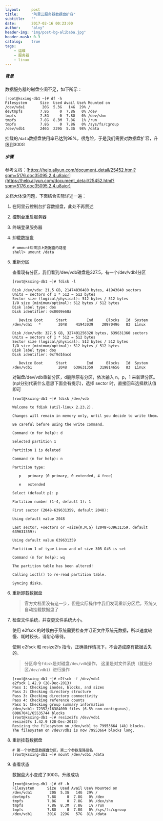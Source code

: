 ```yaml
---
layout:     post
title:      "阿里云服务器数据盘扩容"
subtitle:   ""
date:       2017-02-16 00:23:00
author:     "alvy"
header-img: "img/post-bg-alibaba.jpg"
header-mask: 0.3
catalog:    true
tags:
    - 运维
    - 服务器
    - linux
---
```


##### 背景

数据服务器的磁盘空间不足，如下所示：

```shell
[root@ksxing-db1 ~]# df -h
Filesystem      Size  Used Avail Use% Mounted on
/dev/vda1        20G  5.3G   14G  29% /
devtmpfs        7.8G     0  7.8G   0% /dev
tmpfs           7.8G     0  7.8G   0% /dev/shm
tmpfs           7.8G  8.3M  7.8G   1% /run
tmpfs           7.8G     0  7.8G   0% /sys/fs/cgroup
/dev/vdb1       246G  229G  5.3G  98% /data
```

挂载的`/data`数据盘使用率已达到98%，很危险，于是我们需要对数据盘扩容，升级到300G

##### 步骤

参考文档：[https://help.aliyun.com/document_detail/25452.html?spm=5176.doc35095.2.4.u8aior](https://help.aliyun.com/document_detail/25452.html?spm=5176.doc35095.2.4.u8aior)

文档大体没问题，下面结合实际详述一遍：

1. 在阿里云控制台扩容数据盘，此处不再赘述

2. 控制台重启服务器

3. 终端登录服务器

4. 卸载数据盘

   ```shell
   # umount后面加上数据盘的路径
   shell> umount /data
   ```

5. 重新分区

   查看现有分区，我们看到/dev/vdb磁盘是327.5，有一个/dev/vdb1分区

   ```
   [root@ksxing-db1 ~]# fdisk -l

   Disk /dev/vda: 21.5 GB, 21474836480 bytes, 41943040 sectors
   Units = sectors of 1 * 512 = 512 bytes
   Sector size (logical/physical): 512 bytes / 512 bytes
   I/O size (minimum/optimal): 512 bytes / 512 bytes
   Disk label type: dos
   Disk identifier: 0x0009e68a

      Device Boot      Start         End      Blocks   Id  System
   /dev/vda1   *        2048    41943039    20970496   83  Linux

   Disk /dev/vdb: 327.5 GB, 327491256320 bytes, 639631360 sectors
   Units = sectors of 1 * 512 = 512 bytes
   Sector size (logical/physical): 512 bytes / 512 bytes
   I/O size (minimum/optimal): 512 bytes / 512 bytes
   Disk label type: dos
   Disk identifier: 0xf9d16acd

      Device Boot      Start         End      Blocks   Id  System
   /dev/vdb1            2048   639631359   319814656   83  Linux
   ```

   对磁盘/dev/vdb重新分区，d删除原有分区，依次输入 n，p，1 来新建分区。(npl分别代表什么意思下面会有提示)，选择 sector 时，直接回车选择默认值即可

   ```shell
   [root@ksxing-db1 ~]# fdisk /dev/vdb

   Welcome to fdisk (util-linux 2.23.2).

   Changes will remain in memory only, until you decide to write them.

   Be careful before using the write command.

   Command (m for help): d

   Selected partition 1

   Partition 1 is deleted

   Command (m for help): n

   Partition type:

      p   primary (0 primary, 0 extended, 4 free)

      e   extended

   Select (default p): p

   Partition number (1-4, default 1): 1

   First sector (2048-639631359, default 2048):

   Using default value 2048

   Last sector, +sectors or +size{K,M,G} (2048-639631359, default 639631359):

   Using default value 639631359

   Partition 1 of type Linux and of size 305 GiB is set

   Command (m for help): wq

   The partition table has been altered!

   Calling ioctl() to re-read partition table.

   Syncing disks.
   ```

6. 重新卸载数据盘

   > 官方文档里没有这一步，但是实际操作中我们发现重新分区后，系统又自动挂载数据盘了

7. 检查文件系统，并变更文件系统大小。

   使用 e2fsck 的时候由于系统需要检查并订正文件系统元数据，所以速度较慢、耗时较长，请耐心等待。

   使用 e2fsck 和 resize2fs 指令，正确操作情况下，不会造成原有数据丢失的。

   > 分区命令`fdisk`是对磁盘`/dev/vdb`操作， 这里是对文件系统（就是分区`/dev/vdb1`）进行操作

   ```shell
   [root@ksxing-db1 ~]# e2fsck -f /dev/vdb1
   e2fsck 1.42.9 (28-Dec-2013)
   Pass 1: Checking inodes, blocks, and sizes
   Pass 2: Checking directory structure
   Pass 3: Checking directory connectivity
   Pass 4: Checking reference counts
   Pass 5: Checking group summary information
   /dev/vdb1: 72352/16384000 files (6.5% non-contiguous), 60867041/65535744 blocks
   [root@ksxing-db1 ~]# resize2fs /dev/vdb1
   resize2fs 1.42.9 (28-Dec-2013)
   Resizing the filesystem on /dev/vdb1 to 79953664 (4k) blocks.
   The filesystem on /dev/vdb1 is now 79953664 blocks long.
   ```

8. 重新挂载数据盘

   ```
   # 第一个参数是数据盘分区，第二个参数是路径名
   [root@ksxing-db1 ~]# mount /dev/vdb1 /data
   ```

9. 查看状态

   数据盘大小变成了300G，升级成功

   ```shell
   [root@ksxing-db1 ~]# df -h
   Filesystem      Size  Used Avail Use% Mounted on
   /dev/vda1        20G  5.3G   14G  29% /
   devtmpfs        7.8G     0  7.8G   0% /dev
   tmpfs           7.8G     0  7.8G   0% /dev/shm
   tmpfs           7.8G  8.3M  7.8G   1% /run
   tmpfs           7.8G     0  7.8G   0% /sys/fs/cgroup
   /dev/vdb1       301G  229G   57G  81% /data
   ```

   ​
